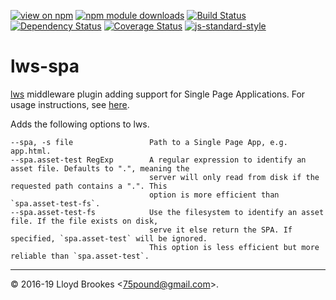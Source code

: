 [![view on npm](https://img.shields.io/npm/v/lws-spa.svg)](https://www.npmjs.org/package/lws-spa)
[![npm module downloads](https://img.shields.io/npm/dt/lws-spa.svg)](https://www.npmjs.org/package/lws-spa)
[![Build Status](https://travis-ci.org/lwsjs/spa.svg?branch=master)](https://travis-ci.org/lwsjs/spa)
[![Dependency Status](https://badgen.net/david/dep/lwsjs/spa)](https://david-dm.org/lwsjs/spa)
[![Coverage Status](https://coveralls.io/repos/github/lwsjs/spa/badge.svg)](https://coveralls.io/github/lwsjs/spa)
[![js-standard-style](https://img.shields.io/badge/code%20style-standard-brightgreen.svg)](https://github.com/feross/standard)

# lws-spa

[lws](https://github.com/lwsjs/lws) middleware plugin adding support for Single Page Applications. For usage instructions, see [here](https://github.com/lwsjs/local-web-server/wiki/How-to-serve-a-Single-Page-Application-(SPA)).

Adds the following options to lws.

```
--spa, -s file                 Path to a Single Page App, e.g. app.html.
--spa.asset-test RegExp        A regular expression to identify an asset file. Defaults to ".", meaning the
                               server will only read from disk if the requested path contains a ".". This
                               option is more efficient than `spa.asset-test-fs`.
--spa.asset-test-fs            Use the filesystem to identify an asset file. If the file exists on disk,
                               serve it else return the SPA. If specified, `spa.asset-test` will be ignored.
                               This option is less efficient but more reliable than `spa.asset-test`.
```

* * *

&copy; 2016-19 Lloyd Brookes \<75pound@gmail.com\>.
